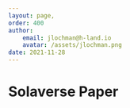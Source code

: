 ```yaml
---
layout: page,
order: 400
author: 
    email: jlochman@h-land.io
    avatar: /assets/jlochman.png
date: 2021-11-28
---
```


# Solaverse Paper